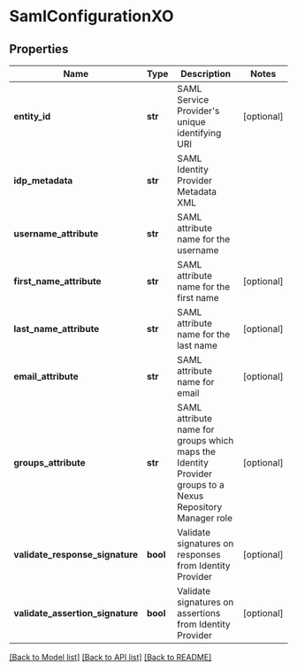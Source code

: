 # SamlConfigurationXO

## Properties
Name | Type | Description | Notes
------------ | ------------- | ------------- | -------------
**entity_id** | **str** | SAML Service Provider&#x27;s unique identifying URI | [optional] 
**idp_metadata** | **str** | SAML Identity Provider Metadata XML | 
**username_attribute** | **str** | SAML attribute name for the username | 
**first_name_attribute** | **str** | SAML attribute name for the first name | [optional] 
**last_name_attribute** | **str** | SAML attribute name for the last name | [optional] 
**email_attribute** | **str** | SAML attribute name for email | [optional] 
**groups_attribute** | **str** | SAML attribute name for groups which maps the Identity Provider groups to a Nexus Repository Manager role | [optional] 
**validate_response_signature** | **bool** | Validate signatures on responses from Identity Provider | [optional] 
**validate_assertion_signature** | **bool** | Validate signatures on assertions from Identity Provider | [optional] 

[[Back to Model list]](../README.md#documentation-for-models) [[Back to API list]](../README.md#documentation-for-api-endpoints) [[Back to README]](../README.md)

